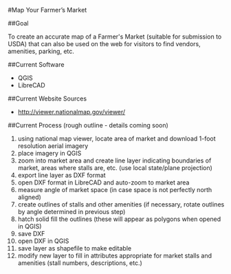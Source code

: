 #Map Your Farmer’s Market

##Goal

To create an accurate map of a Farmer's Market (suitable for submission to USDA) that can also be used on the web for visitors to find vendors, amenities, parking, etc.

##Current Software

- QGIS
- LibreCAD

##Current Website Sources

- http://viewer.nationalmap.gov/viewer/

##Current Process
(rough outline - details coming soon)

1. using national map viewer, locate area of market and download 1-foot resolution aerial imagery
2. place imagery in QGIS
3. zoom into market area and create line layer indicating boundaries of market, areas where stalls are, etc. (use local state/plane projection)
4. export line layer as DXF format
5. open DXF format in LibreCAD and auto-zoom to market area
6. measure angle of market space (in case space is not perfectly north aligned)
7. create outlines of stalls and other amenities (if necessary, rotate outlines by angle determined in previous step)
8. hatch solid fill the outlines (these will appear as polygons when opened in QGIS)
9. save DXF
10. open DXF in QGIS
11. save layer as shapefile to make editable
12. modify new layer to fill in attributes appropriate for market stalls and amenities (stall numbers, descriptions, etc.)
